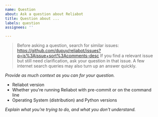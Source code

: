 ```yaml
---
name: Question
about: Ask a question about Reliabot
title: Question about ...
labels: question
assignees: ''

---
```


> Before asking a question, search for similar issues:
> https://github.com/dupuy/reliabot/issues?q=is%3Aissue+sort%3Acomments-desc
> If you find a relevant issue but still need clarification, ask your question in that issue. A few internet search queries may also turn up an answer quickly.

_Provide as much context as you can for your question._
  - Reliabot version
  - Whether you're running Reliabot with pre-commit or on the command line
  - Operating System (distribution) and Python versions

_Explain what you're trying to do, and what you don't understand._
